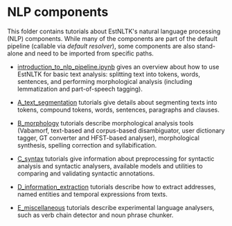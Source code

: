 NLP components
============

This folder contains tutorials about EstNLTK's natural language processing (NLP) components. 
While many of the components are part of the default pipeline (callable via _default resolver_), some components are also stand-alone and need to be imported from specific paths.

* [introduction_to_nlp_pipeline.ipynb](introduction_to_nlp_pipeline.ipynb) gives an overview about how to use EstNLTK for basic text analysis: splitting text into tokens, words, sentences, and performing morphological analysis (including lemmatization and part-of-speech tagging).

* [A_text_segmentation](A_text_segmentation/) tutorials give details about segmenting texts into tokens, compound tokens, words, sentences, paragraphs and clauses.

* [B_morphology](B_morphology/) tutorials describe morphological analysis tools (Vabamorf, text-based and corpus-based disambiguator, user dictionary tagger, GT converter and HFST-based analyser), morphological synthesis, spelling correction and syllabification.

* [C_syntax](C_syntax/) tutorials give information about preprocessing for syntactic analysis and syntactic analysers, available models and utilities to comparing and validating syntactic annotations.

* [D_information_extraction](D_information_extraction/) tutorials describe how to extract addresses, named entities and temporal expressions from texts.

* [E_miscellaneous](E_miscellaneous/) tutorials describe experimental language analysers, such as verb chain detector and noun phrase chunker.


